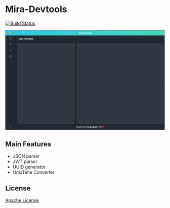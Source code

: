 # Mira-Devtools
[![Build Status](https://travis-ci.org/HoangNguyen17193/mira-devtools.svg?branch=main)](https://travis-ci.org/HoangNguyen17193/mira-devtools)

![](https://raw.githubusercontent.com/HoangNguyen17193/mira-devtools/master/design/screen-shots/screenshot.gif)

## Main Features
* JSON parser
* JWT parser
* UUID generator
* UnixTime Converter

## License
[Apache License](LICENSE)